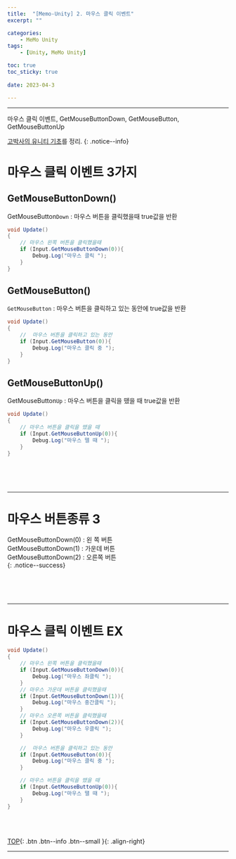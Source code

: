 ```yaml
---
title:  "[Memo-Unity] 2. 마우스 클릭 이벤트"
excerpt: ""

categories:
    - MeMo Unity
tags:
    - [Unity, MeMo Unity]

toc: true
toc_sticky: true
 
date: 2023-04-3

---
```

- - -
마우스 클릭 이벤트, GetMouseButtonDown, GetMouseButton, GetMouseButtonUp

[고박사의 유니티 기초](https://www.inflearn.com/course/%EA%B3%A0%EB%B0%95%EC%82%AC-%EC%9C%A0%EB%8B%88%ED%8B%B0-%EA%B8%B0%EC%B4%88/dashboard)를 정리. 
{: .notice--info}


# 마우스 클릭 이벤트 3가지


## GetMouseButtonDown()
GetMouseButton`Down` : 마우스 버튼을 클릭했을때 true값을 반환
<div class="notice--primary" markdown="1"> 

```c# 
void Update()
{
    // 마우스 왼쪽 버튼을 클릭했을때
    if (Input.GetMouseButtonDown(0)){
        Debug.Log("마우스 클릭 ");
    }
}
```

</div>

## GetMouseButton()
`GetMouseButton` : 마우스 버튼을 클릭하고 있는 동안에 true값을 반환  
<div class="notice--primary" markdown="1"> 

```c# 
void Update()
{
    //  마우스 버튼을 클릭하고 있는 동안
    if (Input.GetMouseButton(0)){
        Debug.Log("마우스 클릭 중 ");
    }
}
```

</div>

## GetMouseButtonUp()
GetMouseButton`Up` : 마우스 버튼을 클릭을 뗐을 때 true값을 반환  

<div class="notice--primary" markdown="1"> 

```c# 
void Update()
{
    // 마우스 버튼을 클릭을 뗐을 때
    if (Input.GetMouseButtonUp(0)){
        Debug.Log("마우스 뗄 때 ");
    }
}
```

</div>

<br><BR><BR>

---
# 마우스 버튼종류 3

GetMouseButtonDown(0) : 왼  쪽 버튼  
GetMouseButtonDown(1) : 가운데 버튼  
GetMouseButtonDown(2) : 오른쪽 버튼  
{: .notice--success}

<br><BR><BR>

---
# 마우스 클릭 이벤트 EX
<div class="notice--primary" markdown="1"> 

```c# 
void Update()
{
    // 마우스 왼쪽 버튼을 클릭했을때
    if (Input.GetMouseButtonDown(0)){
        Debug.Log("마우스 좌클릭 ");
    }
    // 마우스 가운데 버튼을 클릭했을때
    if (Input.GetMouseButtonDown(1)){
        Debug.Log("마우스 중간클릭 ");
    }
    // 마우스 오른쪽 버튼을 클릭했을때
    if (Input.GetMouseButtonDown(2)){
        Debug.Log("마우스 우클릭 ");
    }

    //  마우스 버튼을 클릭하고 있는 동안
    if (Input.GetMouseButton(0)){
        Debug.Log("마우스 클릭 중 ");
    }

    // 마우스 버튼을 클릭을 뗐을 때
    if (Input.GetMouseButtonUp(0)){
        Debug.Log("마우스 땔 때 ");
    }
}
```

</div>

<br><br>

[TOP](#){: .btn .btn--info .btn--small }{: .align-right}
<br>
- - -
